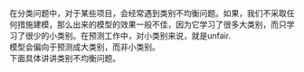在分类问题中，对于某些项目，会经常遇到类别不均衡问题。如果，我们不采取任何措施建模，那么出来的模型的效果一般不佳，因为它学习了很多大类别，而只学习了很少的小类别。在预测工作中，对小类别来说，就是unfair.  
模型会偏向于预测成大类别，而非小类别。  
下面具体讲讲类别不均衡问题。  
